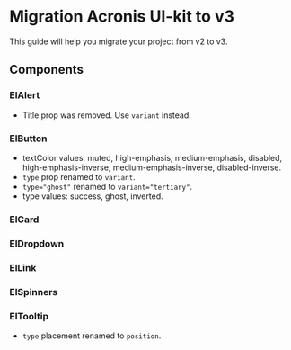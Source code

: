 # Migration Acronis UI-kit to v3

This guide will help you migrate your project from v2 to v3.

## Components

### ElAlert

- Title <Badge type="danger" text="Breaking" /> prop was removed. Use `variant` instead.

### ElButton

- <Badge type="danger" text="Deprecated" /> textColor values: muted, high-emphasis, medium-emphasis, disabled, high-emphasis-inverse, medium-emphasis-inverse, disabled-inverse.
- <Badge type="danger" text="Deprecated" /> `type` prop renamed to `variant`.
- <Badge type="danger" text="Deprecated" /> `type="ghost"` renamed to `variant="tertiary"`.
- <Badge type="danger" text="Deprecated" /> type values: success, ghost, inverted.

### ElCard
### ElDropdown
### ElLink
### ElSpinners

### ElTooltip

- <Badge type="danger" text="Deprecated" /> `type` placement renamed to `position`.
